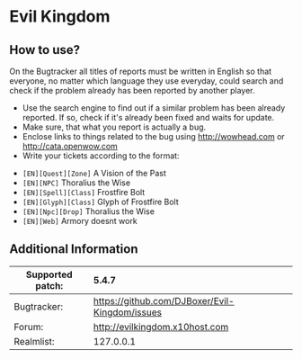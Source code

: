 Evil Kingdom
================================

How to use?
-------------------------
On the Bugtracker all titles of reports must be written in English so that everyone, no matter which language they use everyday, could search and check if the problem already has been reported by another player. 

 - Use the search engine to find out if a similar problem has been already reported. If so, check if it's already been fixed and waits for update.
 - Make sure, that what you report is actually a bug.
 - Enclose links to things related to the bug using http://wowhead.com or http://cata.openwow.com
 - Write your tickets according to the format:<br>
  * `[EN][Quest][Zone]` A Vision of the Past<br>
  * `[EN][NPC]` Thoralius the Wise<br>
  * `[EN][Spell][Class]` Frostfire Bolt<br>
  * `[EN][Glyph][Class]` Glyph of Frostfire Bolt<br>
  * `[EN][Npc][Drop]` Thoralius the Wise<br>
  * `[EN][Web]` Armory doesnt work



Additional Information
-------------------------

| Supported patch:  | 5.4.7                                            |
|-------------------|:-------------------------------------------------|
| Bugtracker:       | https://github.com/DJBoxer/Evil-Kingdom/issues   |
| Forum:            | http://evilkingdom.x10host.com                   |
| Realmlist:        | 127.0.0.1                                        |



